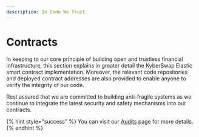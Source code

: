 ```yaml
---
description: In Code We Trust
---
```


# Contracts

In keeping to our core principle of building open and trustless financial infrastructure, this section explains in greater detail the KyberSwap Elastic smart contract implementation. Moreover, the relevant code repositories and deployed contract addresses are also provided to enable anyone to verify the integrity of our code.&#x20;

Rest assured that we are committed to building anti-fragile systems as we continue to integrate the latest security and safety mechanisms into our contracts.&#x20;

{% hint style="success" %}
You can visit our [Audits](../../../security/audits.md) page for more details.
{% endhint %}
